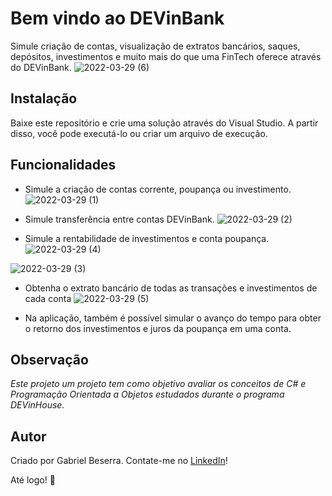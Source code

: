 # Bem vindo ao DEVinBank

Simule criação de contas, visualização de extratos bancários, saques, depósitos, investimentos e muito mais do que uma FinTech oferece através do DEVinBank.
![2022-03-29 (6)](https://user-images.githubusercontent.com/47508755/160712573-400fa067-795a-4219-b295-b024ebbbddf4.png)

## Instalação
Baixe este repositório e crie uma solução através do Visual Studio. A partir disso, você pode executá-lo ou criar um arquivo de execução.

## Funcionalidades
- Simule a criação de contas corrente, poupança ou investimento.
![2022-03-29 (1)](https://user-images.githubusercontent.com/47508755/160713096-8033a9a7-f02d-4d63-8eab-7659e9cd32d2.png)

- Simule transferência entre contas DEVinBank.
![2022-03-29 (2)](https://user-images.githubusercontent.com/47508755/160713207-116910d4-544c-4214-bd01-122167139e9b.png)

- Simule a rentabilidade de investimentos e conta poupança.
![2022-03-29 (4)](https://user-images.githubusercontent.com/47508755/160713397-b96b4073-bee6-40f2-85a4-b5272c93b740.png)

![2022-03-29 (3)](https://user-images.githubusercontent.com/47508755/160713416-6b02ab9e-2089-44bf-a7a8-3b0fe625478c.png)

- Obtenha o extrato bancário de todas as transações e investimentos de cada conta
![2022-03-29 (5)](https://user-images.githubusercontent.com/47508755/160713479-3f34ec4d-80d7-4dec-969d-f6279f601199.png)

- Na aplicação, também é possível simular o avanço do tempo para obter o retorno dos investimentos e juros da poupança em uma conta.

## Observação
*Este projeto um projeto tem como objetivo avaliar os conceitos de C# e Programação Orientada a Objetos estudados durante o programa DEVinHouse.*

## Autor
Criado por Gabriel Beserra.
Contate-me no [LinkedIn](https://www.linkedin.com/in/-gabrielbeserra/)!

Até logo! 👋
